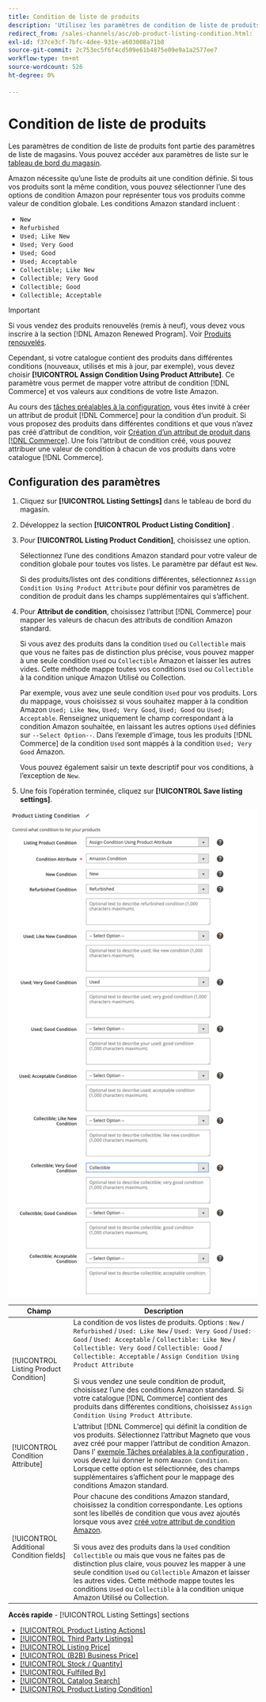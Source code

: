 ```yaml
---
title: Condition de liste de produits
description: 'Utilisez les paramètres de condition de liste de produits pour mapper vos produits Commerce à une condition de produit Amazon, telle que "Nouveau" ou "Mise à jour".'
redirect_from: /sales-channels/asc/ob-product-listing-condition.html: 
exl-id: f37ce3cf-7bfc-4dee-931e-a603008a71b8
source-git-commit: 2c753ec5f6f4cd509e61b4875e09e9a1a2577ee7
workflow-type: tm+mt
source-wordcount: 526
ht-degree: 0%

---
```


# Condition de liste de produits

Les paramètres de condition de liste de produits font partie des paramètres de liste de magasins. Vous pouvez accéder aux paramètres de liste sur le [tableau de bord du magasin](./amazon-store-dashboard.md).

Amazon nécessite qu’une liste de produits ait une condition définie. Si tous vos produits sont la même condition, vous pouvez sélectionner l’une des options de condition Amazon pour représenter tous vos produits comme valeur de condition globale. Les conditions Amazon standard incluent :

- `New`
- `Refurbished`
- `Used; Like New`
- `Used; Very Good`
- `Used; Good`
- `Used; Acceptable`
- `Collectible; Like New`
- `Collectible; Very Good`
- `Collectible; Good`
- `Collectible; Acceptable`

>[!IMPORTANT]
>
>Si vous vendez des produits renouvelés (remis à neuf), vous devez vous inscrire à la section [!DNL Amazon Renewed Program]. Voir [Produits renouvelés](./renewed-products.md).

Cependant, si votre catalogue contient des produits dans différentes conditions (nouveaux, utilisés et mis à jour, par exemple), vous devez choisir **[!UICONTROL Assign Condition Using Product Attribute]**. Ce paramètre vous permet de mapper votre attribut de condition [!DNL Commerce] et vos valeurs aux conditions de votre liste Amazon.

Au cours des [tâches préalables à la configuration](./amazon-pre-setup-tasks.md), vous êtes invité à créer un attribut de produit [!DNL Commerce] pour la condition d’un produit. Si vous proposez des produits dans différentes conditions et que vous n’avez pas créé d’attribut de condition, voir [Création d’un attribut de produit dans [!DNL Commerce]](./ob-creating-magento-attributes.md). Une fois l’attribut de condition créé, vous pouvez attribuer une valeur de condition à chacun de vos produits dans votre catalogue [!DNL Commerce].

## Configuration des paramètres

1. Cliquez sur **[!UICONTROL Listing Settings]** dans le tableau de bord du magasin.

1. Développez la section **[!UICONTROL Product Listing Condition]** .

1. Pour **[!UICONTROL Listing Product Condition]**, choisissez une option.

   Sélectionnez l’une des conditions Amazon standard pour votre valeur de condition globale pour toutes vos listes. Le paramètre par défaut est `New`.

   Si des produits/listes ont des conditions différentes, sélectionnez `Assign Condition Using Product Attribute` pour définir vos paramètres de condition de produit dans les champs supplémentaires qui s’affichent.

1. Pour **Attribut de condition**, choisissez l’attribut [!DNL Commerce] pour mapper les valeurs de chacun des attributs de condition Amazon standard.

   Si vous avez des produits dans la condition `Used` ou `Collectible` mais que vous ne faites pas de distinction plus précise, vous pouvez mapper à une seule condition `Used` ou `Collectible` Amazon et laisser les autres vides. Cette méthode mappe toutes vos conditions `Used` ou `Collectible` à la condition unique Amazon Utilisé ou Collection.

   Par exemple, vous avez une seule condition `Used` pour vos produits. Lors du mappage, vous choisissez si vous souhaitez mapper à la condition Amazon `Used; Like New`, `Used; Very Good`, `Used; Good` ou `Used; Acceptable`. Renseignez uniquement le champ correspondant à la condition Amazon souhaitée, en laissant les autres options `Used` définies sur `--Select Option--`. Dans l’exemple d’image, tous les produits [!DNL Commerce] de la condition `Used` sont mappés à la condition `Used; Very Good` Amazon.

   Vous pouvez également saisir un texte descriptif pour vos conditions, à l’exception de `New`.

1. Une fois l’opération terminée, cliquez sur **[!UICONTROL Save listing settings]**.

![Condition de liste de produits](assets/amazon-product-listing-condition.png)

| Champ | Description |
|---|---|
| [!UICONTROL Listing Product Condition] | La condition de vos listes de produits. Options : `New` / `Refurbished` / `Used: Like New` / `Used: Very Good` / `Used: Good` / `Used: Acceptable` / `Collectible: Like New` / `Collectible: Very Good` / `Collectible: Good` / `Collectible: Acceptable` / `Assign Condition Using Product Attribute`<br><br>Si vous vendez une seule condition de produit, choisissez l’une des conditions Amazon standard. Si votre catalogue [!DNL Commerce] contient des produits dans différentes conditions, choisissez `Assign Condition Using Product Attribute`. |
| [!UICONTROL Condition Attribute] | L’attribut [!DNL Commerce] qui définit la condition de vos produits. Sélectionnez l’attribut Magneto que vous avez créé pour mapper l’attribut de condition Amazon. Dans l’ [exemple Tâches préalables à la configuration](./ob-creating-magento-attributes.md) , vous devez lui donner le nom `Amazon Condition`. Lorsque cette option est sélectionnée, des champs supplémentaires s’affichent pour le mappage des conditions Amazon standard. |
| [!UICONTROL Additional Condition fields] | Pour chacune des conditions Amazon standard, choisissez la condition correspondante. Les options sont les libellés de condition que vous avez ajoutés lorsque vous avez [créé votre attribut de condition Amazon](./ob-creating-magento-attributes.md).<br><br>Si vous avez des produits dans la  `Used` condition  `Collectible` ou mais que vous ne faites pas de distinction plus claire, vous pouvez les mapper à une seule condition  `Used` ou  `Collectible` Amazon et laisser les autres vides. Cette méthode mappe toutes les conditions `Used` ou `Collectible` à la condition unique Amazon Utilisé ou Collection. |

**Accès rapide**  -  [!UICONTROL Listing Settings] sections

- [[!UICONTROL Product Listing Actions]](./product-listing-actions.md)
- [[!UICONTROL Third Party Listings]](./third-party-listing-settings.md)
- [[!UICONTROL Listing Price]](./listing-price.md)
- [[!UICONTROL (B2B) Business Price]](./business-pricing.md)
- [[!UICONTROL Stock / Quantity]](./stock-quantity.md)
- [[!UICONTROL Fulfilled By]](./fulfilled-by.md)
- [[!UICONTROL Catalog Search]](./catalog-search.md)
- [[!UICONTROL Product Listing Condition]](./product-listing-condition.md)
